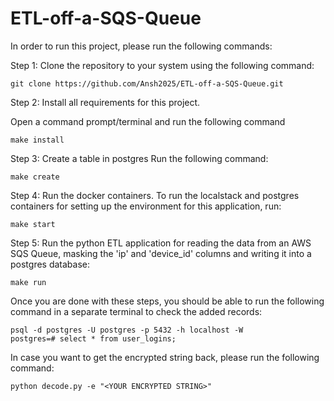 # ETL-off-a-SQS-Queue

In order to run this project, please run the following commands:

Step 1: Clone the repository to your system using the following command:

```
git clone https://github.com/Ansh2025/ETL-off-a-SQS-Queue.git
```

Step 2: Install all requirements for this project.

Open a command prompt/terminal and run the following command

```
make install
```

Step 3: Create a table in postgres
Run the following command:
```
make create
```

Step 4: Run the docker containers.
To run the localstack and postgres containers for setting up the environment for this application, run:
```
make start
```

Step 5: Run the python ETL application for reading the data from an AWS SQS Queue, masking the 'ip' and 'device_id' columns and writing it into a postgres database:
```
make run
```

Once you are done with these steps, you should be able to run the following command in a separate terminal to check the added records:
```
psql -d postgres -U postgres -p 5432 -h localhost -W
postgres=# select * from user_logins;
```

In case you want to get the encrypted string back, please run the following command:
```
python decode.py -e "<YOUR ENCRYPTED STRING>"
```


